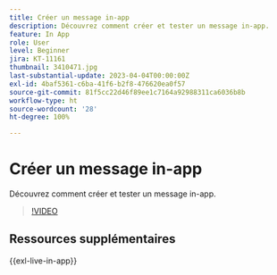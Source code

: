 ```yaml
---
title: Créer un message in-app
description: Découvrez comment créer et tester un message in-app.
feature: In App
role: User
level: Beginner
jira: KT-11161
thumbnail: 3410471.jpg
last-substantial-update: 2023-04-04T00:00:00Z
exl-id: 4baf5361-c6ba-41f6-b2f8-476620ea0f57
source-git-commit: 81f5cc22d46f89ee1c7164a92988311ca6036b8b
workflow-type: ht
source-wordcount: '28'
ht-degree: 100%

---
```


# Créer un message in-app

Découvrez comment créer et tester un message in-app.

>[!VIDEO](https://video.tv.adobe.com/v/3410471?quality=12&learn=on)

## Ressources supplémentaires

{{exl-live-in-app}}
